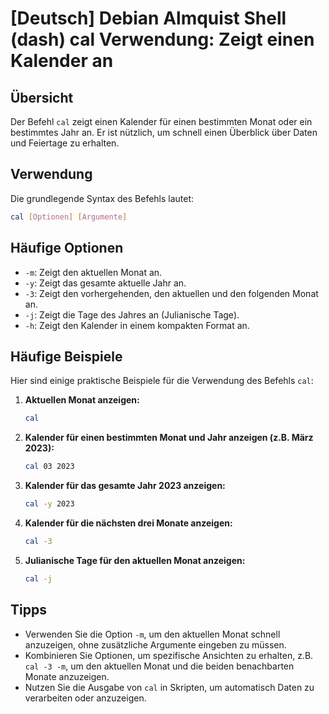 # [Deutsch] Debian Almquist Shell (dash) cal Verwendung: Zeigt einen Kalender an

## Übersicht
Der Befehl `cal` zeigt einen Kalender für einen bestimmten Monat oder ein bestimmtes Jahr an. Er ist nützlich, um schnell einen Überblick über Daten und Feiertage zu erhalten.

## Verwendung
Die grundlegende Syntax des Befehls lautet:

```bash
cal [Optionen] [Argumente]
```

## Häufige Optionen
- `-m`: Zeigt den aktuellen Monat an.
- `-y`: Zeigt das gesamte aktuelle Jahr an.
- `-3`: Zeigt den vorhergehenden, den aktuellen und den folgenden Monat an.
- `-j`: Zeigt die Tage des Jahres an (Julianische Tage).
- `-h`: Zeigt den Kalender in einem kompakten Format an.

## Häufige Beispiele
Hier sind einige praktische Beispiele für die Verwendung des Befehls `cal`:

1. **Aktuellen Monat anzeigen:**
   ```bash
   cal
   ```

2. **Kalender für einen bestimmten Monat und Jahr anzeigen (z.B. März 2023):**
   ```bash
   cal 03 2023
   ```

3. **Kalender für das gesamte Jahr 2023 anzeigen:**
   ```bash
   cal -y 2023
   ```

4. **Kalender für die nächsten drei Monate anzeigen:**
   ```bash
   cal -3
   ```

5. **Julianische Tage für den aktuellen Monat anzeigen:**
   ```bash
   cal -j
   ```

## Tipps
- Verwenden Sie die Option `-m`, um den aktuellen Monat schnell anzuzeigen, ohne zusätzliche Argumente eingeben zu müssen.
- Kombinieren Sie Optionen, um spezifische Ansichten zu erhalten, z.B. `cal -3 -m`, um den aktuellen Monat und die beiden benachbarten Monate anzuzeigen.
- Nutzen Sie die Ausgabe von `cal` in Skripten, um automatisch Daten zu verarbeiten oder anzuzeigen.